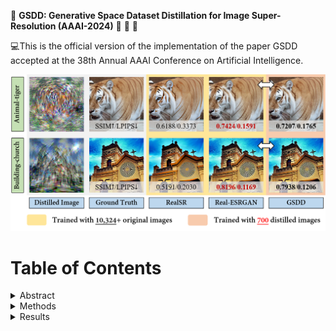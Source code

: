 :book: **GSDD: Generative Space Dataset Distillation for Image Super-Resolution (AAAI-2024)** :tada: :tada: :tada:

:computer:This is the official version of the implementation of the paper GSDD accepted at the 38th Annual AAAI Conference on Artificial Intelligence.

![First page](https://github.com/eric930711/GSDD/blob/main/Figure/R1.png)

# Table of Contents

<details>
  <summary>Abstract</summary>
  
  Single image super-resolution (SISR), especially in the real world, usually builds a large amount of LR-HR image pairs to learn representations that contain rich textural and structural information. However, relying on massive data for model training not only reduces training efficiency, but also causes heavy data storage burdens. In this paper, we attempt a pioneering study on dataset distillation (DD) for SISR problems to explore how data could be slimmed and compressed for the
task. Unlike previous coreset selection methods which select a few typical examples directly from the original data, we remove the limitation that the selected data cannot be further edited, and propose to synthesize and optimize samples to preserve more task-useful representations. Concretely, by utilizing pre-trained GANs as a suitable approximation of realistic data distribution, we propose GSDD, which distills data in a latent generative space based on GAN-inversion techniques. By optimizing them to match with the practical data distribution in an informative feature space, the distilled data could then be synthesized. Experimental results demonstrate that when trained with our distilled data, GSDD can achieve comparable performance to the state-of-the-art (SOTA) SISR algorithms, while a nearly ×8 increase in training efficiency and a saving of almost 93.2% data storage space can be realized. Further experiments on challenging real-world data also demonstrate the promising generalization ability of GSDD.
</details>

<details>
  <summary>Methods</summary>
  
![GSDD](https://github.com/eric930711/GSDD/blob/main/Figure/Framework.png)
</details>


<details>
  <summary>Results</summary>

![synthetic-SR](https://github.com/eric930711/GSDD/blob/main/Figure/R2.png)

![realistic-SR](https://github.com/eric930711/GSDD/blob/main/Figure/R3.png)
</details>
